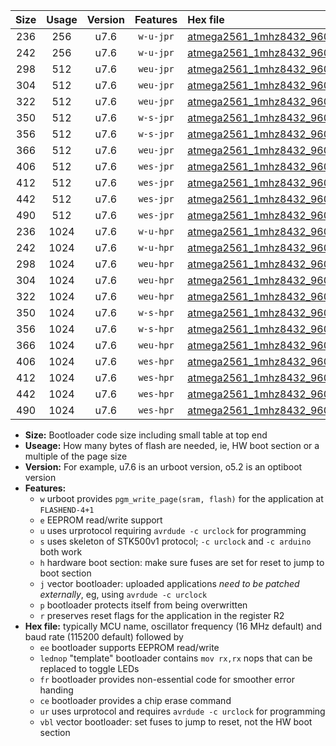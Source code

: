|Size|Usage|Version|Features|Hex file|
|:-:|:-:|:-:|:-:|:--|
|236|256|u7.6|`w-u-jpr`|[atmega2561_1mhz8432_9600bps_ur_vbl.hex](https://raw.githubusercontent.com/stefanrueger/urboot/main/atmega2561_1mhz8432_9600bps_ur_vbl.hex)|
|242|256|u7.6|`w-u-jpr`|[atmega2561_1mhz8432_9600bps_lednop_ur_vbl.hex](https://raw.githubusercontent.com/stefanrueger/urboot/main/atmega2561_1mhz8432_9600bps_lednop_ur_vbl.hex)|
|298|512|u7.6|`weu-jpr`|[atmega2561_1mhz8432_9600bps_ee_ur_vbl.hex](https://raw.githubusercontent.com/stefanrueger/urboot/main/atmega2561_1mhz8432_9600bps_ee_ur_vbl.hex)|
|304|512|u7.6|`weu-jpr`|[atmega2561_1mhz8432_9600bps_ee_lednop_ur_vbl.hex](https://raw.githubusercontent.com/stefanrueger/urboot/main/atmega2561_1mhz8432_9600bps_ee_lednop_ur_vbl.hex)|
|322|512|u7.6|`weu-jpr`|[atmega2561_1mhz8432_9600bps_ee_lednop_fr_ur_vbl.hex](https://raw.githubusercontent.com/stefanrueger/urboot/main/atmega2561_1mhz8432_9600bps_ee_lednop_fr_ur_vbl.hex)|
|350|512|u7.6|`w-s-jpr`|[atmega2561_1mhz8432_9600bps_vbl.hex](https://raw.githubusercontent.com/stefanrueger/urboot/main/atmega2561_1mhz8432_9600bps_vbl.hex)|
|356|512|u7.6|`w-s-jpr`|[atmega2561_1mhz8432_9600bps_lednop_vbl.hex](https://raw.githubusercontent.com/stefanrueger/urboot/main/atmega2561_1mhz8432_9600bps_lednop_vbl.hex)|
|366|512|u7.6|`weu-jpr`|[atmega2561_1mhz8432_9600bps_ee_lednop_fr_ce_ur_vbl.hex](https://raw.githubusercontent.com/stefanrueger/urboot/main/atmega2561_1mhz8432_9600bps_ee_lednop_fr_ce_ur_vbl.hex)|
|406|512|u7.6|`wes-jpr`|[atmega2561_1mhz8432_9600bps_ee_vbl.hex](https://raw.githubusercontent.com/stefanrueger/urboot/main/atmega2561_1mhz8432_9600bps_ee_vbl.hex)|
|412|512|u7.6|`wes-jpr`|[atmega2561_1mhz8432_9600bps_ee_lednop_vbl.hex](https://raw.githubusercontent.com/stefanrueger/urboot/main/atmega2561_1mhz8432_9600bps_ee_lednop_vbl.hex)|
|442|512|u7.6|`wes-jpr`|[atmega2561_1mhz8432_9600bps_ee_lednop_fr_vbl.hex](https://raw.githubusercontent.com/stefanrueger/urboot/main/atmega2561_1mhz8432_9600bps_ee_lednop_fr_vbl.hex)|
|490|512|u7.6|`wes-jpr`|[atmega2561_1mhz8432_9600bps_ee_lednop_fr_ce_vbl.hex](https://raw.githubusercontent.com/stefanrueger/urboot/main/atmega2561_1mhz8432_9600bps_ee_lednop_fr_ce_vbl.hex)|
|236|1024|u7.6|`w-u-hpr`|[atmega2561_1mhz8432_9600bps_ur.hex](https://raw.githubusercontent.com/stefanrueger/urboot/main/atmega2561_1mhz8432_9600bps_ur.hex)|
|242|1024|u7.6|`w-u-hpr`|[atmega2561_1mhz8432_9600bps_lednop_ur.hex](https://raw.githubusercontent.com/stefanrueger/urboot/main/atmega2561_1mhz8432_9600bps_lednop_ur.hex)|
|298|1024|u7.6|`weu-hpr`|[atmega2561_1mhz8432_9600bps_ee_ur.hex](https://raw.githubusercontent.com/stefanrueger/urboot/main/atmega2561_1mhz8432_9600bps_ee_ur.hex)|
|304|1024|u7.6|`weu-hpr`|[atmega2561_1mhz8432_9600bps_ee_lednop_ur.hex](https://raw.githubusercontent.com/stefanrueger/urboot/main/atmega2561_1mhz8432_9600bps_ee_lednop_ur.hex)|
|322|1024|u7.6|`weu-hpr`|[atmega2561_1mhz8432_9600bps_ee_lednop_fr_ur.hex](https://raw.githubusercontent.com/stefanrueger/urboot/main/atmega2561_1mhz8432_9600bps_ee_lednop_fr_ur.hex)|
|350|1024|u7.6|`w-s-hpr`|[atmega2561_1mhz8432_9600bps.hex](https://raw.githubusercontent.com/stefanrueger/urboot/main/atmega2561_1mhz8432_9600bps.hex)|
|356|1024|u7.6|`w-s-hpr`|[atmega2561_1mhz8432_9600bps_lednop.hex](https://raw.githubusercontent.com/stefanrueger/urboot/main/atmega2561_1mhz8432_9600bps_lednop.hex)|
|366|1024|u7.6|`weu-hpr`|[atmega2561_1mhz8432_9600bps_ee_lednop_fr_ce_ur.hex](https://raw.githubusercontent.com/stefanrueger/urboot/main/atmega2561_1mhz8432_9600bps_ee_lednop_fr_ce_ur.hex)|
|406|1024|u7.6|`wes-hpr`|[atmega2561_1mhz8432_9600bps_ee.hex](https://raw.githubusercontent.com/stefanrueger/urboot/main/atmega2561_1mhz8432_9600bps_ee.hex)|
|412|1024|u7.6|`wes-hpr`|[atmega2561_1mhz8432_9600bps_ee_lednop.hex](https://raw.githubusercontent.com/stefanrueger/urboot/main/atmega2561_1mhz8432_9600bps_ee_lednop.hex)|
|442|1024|u7.6|`wes-hpr`|[atmega2561_1mhz8432_9600bps_ee_lednop_fr.hex](https://raw.githubusercontent.com/stefanrueger/urboot/main/atmega2561_1mhz8432_9600bps_ee_lednop_fr.hex)|
|490|1024|u7.6|`wes-hpr`|[atmega2561_1mhz8432_9600bps_ee_lednop_fr_ce.hex](https://raw.githubusercontent.com/stefanrueger/urboot/main/atmega2561_1mhz8432_9600bps_ee_lednop_fr_ce.hex)|

- **Size:** Bootloader code size including small table at top end
- **Useage:** How many bytes of flash are needed, ie, HW boot section or a multiple of the page size
- **Version:** For example, u7.6 is an urboot version, o5.2 is an optiboot version
- **Features:**
  + `w` urboot provides `pgm_write_page(sram, flash)` for the application at `FLASHEND-4+1`
  + `e` EEPROM read/write support
  + `u` uses urprotocol requiring `avrdude -c urclock` for programming
  + `s` uses skeleton of STK500v1 protocol; `-c urclock` and `-c arduino` both work
  + `h` hardware boot section: make sure fuses are set for reset to jump to boot section
  + `j` vector bootloader: uploaded applications *need to be patched externally*, eg, using `avrdude -c urclock`
  + `p` bootloader protects itself from being overwritten
  + `r` preserves reset flags for the application in the register R2
- **Hex file:** typically MCU name, oscillator frequency (16 MHz default) and baud rate (115200 default) followed by
  + `ee` bootloader supports EEPROM read/write
  + `lednop` "template" bootloader contains `mov rx,rx` nops that can be replaced to toggle LEDs
  + `fr` bootloader provides non-essential code for smoother error handing
  + `ce` bootloader provides a chip erase command
  + `ur` uses urprotocol and requires `avrdude -c urclock` for programming
  + `vbl` vector bootloader: set fuses to jump to reset, not the HW boot section
